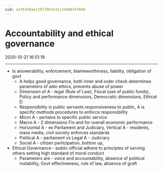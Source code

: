 ```yaml
---
uid: a2f6350ae129729b7e31c544883f4849
---
```


# Accountability and ethical governance
2020-10-21 16:51:19
            
---


-   Is answerability, enforcement, blameworthiness, liability, obligation of govt
    -   A helps good governance, both inner and outer check determines parameters of adm ethics, prevents abuse of power
    -   Dimension of A - legal (Rule of Law), Fiscal (use of public funds), Policy and performance dimensions, Democratic dimensions, Ethical D
    -   Responsibility is public servants responsiveness to public, A is specific methods procedures to enforce responsibility
    -   Micro A - pertains to specific public service
    -   Macro A - 2 dimensions Fin and for overall economic performance
    -   Horizontal A - ex Parliament and Judiciary, Vertical A - residents, mass media, civil society enforces standards
    -   Political A - parliament vs Legal A - Judiciary
    -   Social A - citizen participation, bottom up,
-   Ethical Governance - public official adhere to principles of serving others setting high standard of moral conduct
    -   Parameters are - voice and accountability, absence of political instability, Govt effectiveness, rule of law, absence of graft




